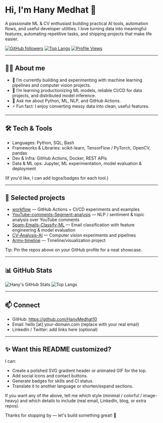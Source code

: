 # Hi, I'm Hany Medhat 👋

A passionate ML & CV enthusiast building practical AI tools, automation flows, and useful developer utilities. I love turning data into meaningful features, automating repetitive tasks, and shipping projects that make life easier.

[![GitHub followers](https://img.shields.io/github/followers/HanyMedhat10?label=Follow&style=social)](https://github.com/HanyMedhat10)
[![Top Langs](https://img.shields.io/github/languages/top/HanyMedhat10/workflow?color=blueviolet&style=for-the-badge)](https://github.com/HanyMedhat10)
[![Profile Views](https://komarev.com/ghpvc/?username=HanyMedhat10&color=0e75b6&style=for-the-badge)](https://github.com/HanyMedhat10)

---

<!-- Short intro / hero -->
## 👨‍💻 About me
- 🔭 I’m currently building and experimenting with machine learning pipelines and computer vision projects.
- 🌱 I’m learning productionizing ML models, reliable CI/CD for data projects, and distributed model inference.
- 💬 Ask me about Python, ML, NLP, and GitHub Actions.
- ⚡ Fun fact: I enjoy converting messy data into clean, useful features.

---

## 🛠️ Tech & Tools
- Languages: Python, SQL, Bash
- Frameworks & Libraries: scikit-learn, TensorFlow / PyTorch, OpenCV, pandas
- Dev & Infra: GitHub Actions, Docker, REST APIs
- Data & ML ops: Jupyter, ML experimentation, model evaluation & deployment

(If you'd like, I can add logos/badges for each tool.)

---

## 🔭 Selected projects
- [workflow](https://github.com/HanyMedhat10/workflow) — GitHub Actions + CI/CD experiments and examples
- [YouTube-comments-Segment-analysis](https://github.com/HanyMedhat10/YouTube-comments-Segment-analysis) — NLP / sentiment & topic analysis over YouTube comments
- [Spam-Emails-Classify-ML](https://github.com/HanyMedhat10/Spam-Emails-Classify-ML) — Email classification with feature engineering & model evaluation
- [CV-Analysis-AI](https://github.com/HanyMedhat10/CV-Analysis-AI) — Computer vision experiments and pipelines
- [Army-timeline](https://github.com/HanyMedhat10/Army-timeline) — Timeline/visualization project

Tip: Pin the repos above on your GitHub profile for a neat showcase.

---

## 📊 GitHub Stats
![Hany's GitHub Stats](https://github-readme-stats.vercel.app/api?username=HanyMedhat10&show_icons=true&theme=radical)
![Top Langs](https://github-readme-stats.vercel.app/api/top-langs/?username=HanyMedhat10&layout=compact&theme=radical)

---

## 📫 Connect
- GitHub: https://github.com/HanyMedhat10
- Email: hello [at] your-domain.com (replace with your real email)
- LinkedIn / Twitter: add links here (optional)

---

## ✨ Want this README customized?
I can:
- Create a polished SVG gradient header or animated GIF for the top.
- Add social icons and contact buttons.
- Generate badges for skills and CI status.
- Translate it to another language or shorten/expand sections.

If you want any of the above, tell me which style (minimal / colorful / image-heavy) and which details to include (real email, LinkedIn, blog, or extra repos).

Thanks for stopping by — let's build something great! 🚀
